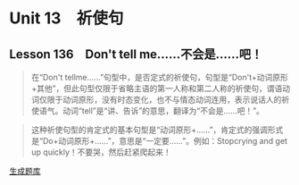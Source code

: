 ﻿ # Unit 13　祈使句
 ## Lesson 136　Don't tell me……不会是……吧！
 
> 在“Don't tellme……”句型中，是否定式的祈使句，句型是“Don't+动词原形+其他”，但此句型仅限于省略主语的第一人称和第二人称的祈使句，谓语动词仅限于动词原形，没有时态变化，也不与情态动词连用，表示说话人的祈使语气。动词“tell”是“讲、告诉”的意思，翻译为“不会是……吧！”。

> 这种祈使句型的肯定式的基本句型是“动词原形+……”，肯定式的强调形式是“Do+动词原形+……”，意思是“一定要……”。例如：Stopcrying and get up quickly！不要哭，然后赶紧爬起来！


 [生成题库](./sentence/f136.json)